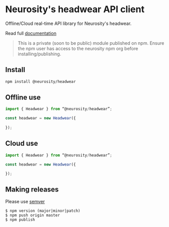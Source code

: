 # Neurosity's headwear API client

Offline/Cloud real-time API library for Neurosity's headwear.

Read full [documentation](https://github.com/neurosity/doc-headwear-api-js)

> This is a private (soon to be public) module published on npm. Ensure the npm user has access to the neurosity npm org before installing/publishing.

## Install
```bash
npm install @neurosity/headwear
```

## Offline use
``` js
import { Headwear } from “@neurosity/headwear”;

const headwear = new Headwear({
  
});
```

## Cloud use
``` js
import { Headwear } from “@neurosity/headwear”;

const headwear = new Headwear({

});
```

## Making releases

Please use [semver](https://docs.npmjs.com/misc/semver)

```
$ npm version (major|minor|patch)
$ npm push origin master
$ npm publish
